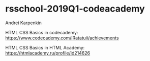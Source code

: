 # rsschool-2019Q1-codeacademy

Andrei Karpenkin

HTML CSS Basics in codecademy: https://www.codecademy.com/iRatatuii/achievements

HTML CSS Basics in HTML Academy: https://htmlacademy.ru/profile/id214626
